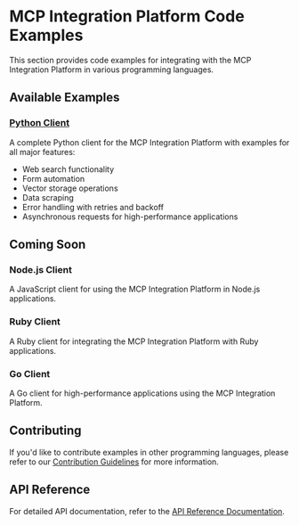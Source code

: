 # MCP Integration Platform Code Examples

This section provides code examples for integrating with the MCP Integration Platform in various programming languages.

## Available Examples

### [Python Client](python-client.md)

A complete Python client for the MCP Integration Platform with examples for all major features:

- Web search functionality
- Form automation
- Vector storage operations
- Data scraping
- Error handling with retries and backoff
- Asynchronous requests for high-performance applications

## Coming Soon

### Node.js Client

A JavaScript client for using the MCP Integration Platform in Node.js applications.

### Ruby Client

A Ruby client for integrating the MCP Integration Platform with Ruby applications.

### Go Client

A Go client for high-performance applications using the MCP Integration Platform.

## Contributing

If you'd like to contribute examples in other programming languages, please refer to our [Contribution Guidelines](../contributing.md) for more information.

## API Reference

For detailed API documentation, refer to the [API Reference Documentation](/api-docs.yaml).

